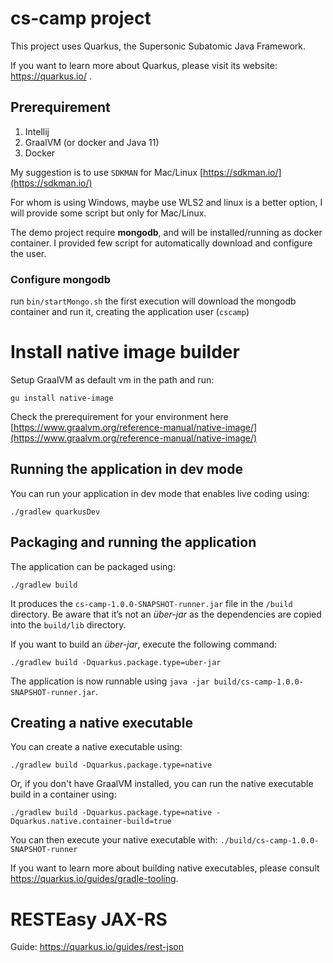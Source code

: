 # cs-camp project

This project uses Quarkus, the Supersonic Subatomic Java Framework.

If you want to learn more about Quarkus, please visit its website: https://quarkus.io/ .

## Prerequirement

1. Intellij
1. GraalVM (or docker and Java 11)
1. Docker

My suggestion is to use `SDKMAN` for Mac/Linux [https://sdkman.io/](https://sdkman.io/)

For whom is using Windows, maybe use WLS2 and linux is a better option, I will provide some script
but only for Mac/Linux.

The demo project require **mongodb**, and will be installed/running as docker container.
I provided few script for automatically download and configure the user.

### Configure mongodb

run `bin/startMongo.sh` the first execution will download the mongodb container and run it, creating
the application user (`cscamp`) 

# Install native image builder
Setup GraalVM as default vm in the path and run: 
```
gu install native-image
```

Check the prerequirement for your environment here [https://www.graalvm.org/reference-manual/native-image/](https://www.graalvm.org/reference-manual/native-image/)

## Running the application in dev mode

You can run your application in dev mode that enables live coding using:
```shell script
./gradlew quarkusDev
```

## Packaging and running the application

The application can be packaged using:
```shell script
./gradlew build
```
It produces the `cs-camp-1.0.0-SNAPSHOT-runner.jar` file in the `/build` directory.
Be aware that it’s not an _über-jar_ as the dependencies are copied into the `build/lib` directory.

If you want to build an _über-jar_, execute the following command:
```shell script
./gradlew build -Dquarkus.package.type=uber-jar
```

The application is now runnable using `java -jar build/cs-camp-1.0.0-SNAPSHOT-runner.jar`.

## Creating a native executable

You can create a native executable using: 
```shell script
./gradlew build -Dquarkus.package.type=native
```

Or, if you don't have GraalVM installed, you can run the native executable build in a container using: 
```shell script
./gradlew build -Dquarkus.package.type=native -Dquarkus.native.container-build=true
```

You can then execute your native executable with: `./build/cs-camp-1.0.0-SNAPSHOT-runner`

If you want to learn more about building native executables, please consult https://quarkus.io/guides/gradle-tooling.

# RESTEasy JAX-RS

Guide: https://quarkus.io/guides/rest-json


